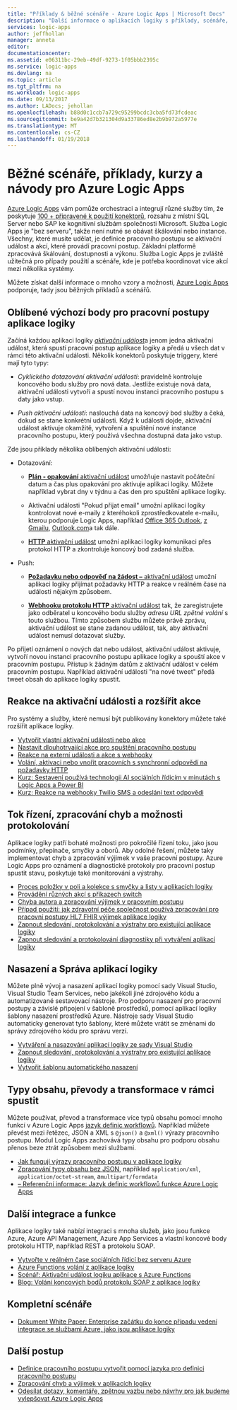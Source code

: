 ```yaml
---
title: "Příklady & běžné scénáře - Azure Logic Apps | Microsoft Docs"
description: "Další informace o aplikacích logiky s příklady, scénáře, kurzy a návody"
services: logic-apps
author: jeffhollan
manager: anneta
editor: 
documentationcenter: 
ms.assetid: e06311bc-29eb-49df-9273-1f05bbb2395c
ms.service: logic-apps
ms.devlang: na
ms.topic: article
ms.tgt_pltfrm: na
ms.workload: logic-apps
ms.date: 09/13/2017
ms.author: LADocs; jehollan
ms.openlocfilehash: b88d0c1ccb7a729c95299bcdc3cba5fd73fcdeac
ms.sourcegitcommit: be9a42d7b321304d9a33786ed8e2b9b972a5977e
ms.translationtype: MT
ms.contentlocale: cs-CZ
ms.lasthandoff: 01/19/2018
---
```

# <a name="common-scenarios-examples-tutorials-and-walkthroughs-for-azure-logic-apps"></a>Běžné scénáře, příklady, kurzy a návody pro Azure Logic Apps

[Azure Logic Apps](../logic-apps/logic-apps-overview.md) vám pomůže orchestraci a integrují různé služby tím, že poskytuje [100 + připravené k použití konektorů](../connectors/apis-list.md), rozsahu z místní SQL Server nebo SAP ke kognitivní službám společnosti Microsoft. Služba Logic Apps je "bez serveru", takže není nutné se obávat škálování nebo instance. Všechny, které musíte udělat, je definice pracovního postupu se aktivační událost a akcí, které provádí pracovní postup. Základní platformě zpracovává škálování, dostupnosti a výkonu. Služba Logic Apps je zvláště užitečná pro případy použití a scénáře, kde je potřeba koordinovat více akcí mezi několika systémy.

Můžete získat další informace o mnoho vzory a možnosti, [Azure Logic Apps](../logic-apps/logic-apps-overview.md) podporuje, tady jsou běžných příkladů a scénářů.

## <a name="popular-starting-points-for-logic-app-workflows"></a>Oblíbené výchozí body pro pracovní postupy aplikace logiky

Začíná každou aplikaci logiky [ *aktivační událost*](../logic-apps/logic-apps-overview.md#logic-app-concepts)a jenom jedna aktivační událost, která spustí pracovní postup aplikace logiky a předá u všech dat v rámci této aktivační události. Několik konektorů poskytuje triggery, které mají tyto typy:

* *Cyklického dotazování aktivační události*: pravidelně kontroluje koncového bodu služby pro nová data. Jestliže existuje nová data, aktivační události vytvoří a spustí novou instanci pracovního postupu s daty jako vstup.

* *Push aktivační události*: naslouchá data na koncový bod služby a čeká, dokud se stane konkrétní události. Když k události dojde, aktivační událost aktivuje okamžitě, vytvoření a spuštění nové instance pracovního postupu, který používá všechna dostupná data jako vstup.

Zde jsou příklady několika oblíbených aktivační události:

* Dotazování: 

  * [**Plán - opakování** aktivační událost](../connectors/connectors-native-recurrence.md) umožňuje nastavit počáteční datum a čas plus opakování pro aktivuje aplikaci logiky. 
  Můžete například vybrat dny v týdnu a čas den pro spuštění aplikace logiky.

  * Aktivační události "Pokud přijat email" umožní aplikaci logiky kontrolovat nové e-maily z kteréhokoli zprostředkovatele e-mailu, kterou podporuje Logic Apps, například [Office 365 Outlook](../connectors/connectors-create-api-office365-outlook.md), [z Gmailu](https://docs.microsoft.com/connectors/gmail/), [ Outlook.com](https://docs.microsoft.com/connectors/outlook/)a tak dále.

  * [ **HTTP** aktivační událost](../connectors/connectors-native-http.md) umožní aplikaci logiky komunikaci přes protokol HTTP a zkontroluje koncový bod zadaná služba.
  
* Push:

  * [ **Požadavku nebo odpověď na žádost –** aktivační událost](../connectors/connectors-native-reqres.md) umožní aplikaci logiky přijímat požadavky HTTP a reakce v reálném čase na události nějakým způsobem.

  * [ **Webhooku protokolu HTTP** aktivační událost](../connectors/connectors-native-webhook.md) tak, že zaregistrujete jako odběratel u koncového bodu služby *adresu URL zpětné volání* s touto službou. 
  Tímto způsobem službu můžete právě zprávu, aktivační událost se stane zadanou událost, tak, aby aktivační událost nemusí dotazovat služby.

Po přijetí oznámení o nových dat nebo událost, aktivační událost aktivuje, vytvoří novou instanci pracovního postupu aplikace logiky a spouští akce v pracovním postupu. Přístup k žádným datům z aktivační událost v celém pracovním postupu. Například aktivační události "na nové tweet" předá tweet obsah do aplikace logiky spustit. 

## <a name="respond-to-triggers-and-extend-actions"></a>Reakce na aktivační události a rozšířit akce

Pro systémy a služby, které nemusí být publikovány konektory můžete také rozšířit aplikace logiky.

* [Vytvořit vlastní aktivační události nebo akce](../logic-apps/logic-apps-create-api-app.md)
* [Nastavit dlouhotrvající akce pro spuštění pracovního postupu](../logic-apps/logic-apps-create-api-app.md)
* [Reakce na externí události a akce s webhooky](../logic-apps/logic-apps-create-api-app.md)
* [Volání, aktivaci nebo vnořit pracovních s synchronní odpovědí na požadavky HTTP](../logic-apps/logic-apps-http-endpoint.md)
* [Kurz: Sestavení používá technologii AI sociálních řídicím v minutách s Logic Apps a Power BI](http://aka.ms/logicappsdemo)
* [Kurz: Reakce na webhooky Twilio SMS a odeslání text odpovědi](https://channel9.msdn.com/Blogs/Windows-Azure/Azure-Logic-Apps-Walkthrough-Webhook-Functions-and-an-SMS-Bot)

## <a name="control-flow-error-handling-and-logging-capabilities"></a>Tok řízení, zpracování chyb a možnosti protokolování

Aplikace logiky patří bohaté možnosti pro pokročilé řízení toku, jako jsou podmínky, přepínače, smyčky a oborů. Aby odolné řešení, můžete taky implementovat chyb a zpracování výjimek v vaše pracovní postupy. Azure Logic Apps pro oznámení a diagnostické protokoly pro pracovní postup spustit stavu, poskytuje také monitorování a výstrahy.

* [Proces položky v poli a kolekce s smyčky a listy v aplikacích logiky](../logic-apps/logic-apps-loops-and-scopes.md)
* [Provádění různých akcí s příkazech switch](../logic-apps/logic-apps-switch-case.md)
* [Chyba autora a zpracování výjimek v pracovním postupu](../logic-apps/logic-apps-exception-handling.md)
* [Případ použití: jak zdravotní péče společnost používá zpracování pro pracovní postupy HL7 FHIR výjimek aplikace logiky](../logic-apps/logic-apps-scenario-error-and-exception-handling.md)
* [Zapnout sledování, protokolování a výstrahy pro existující aplikace logiky](../logic-apps/logic-apps-monitor-your-logic-apps.md)
* [Zapnout sledování a protokolování diagnostiky při vytváření aplikací logiky](../logic-apps/logic-apps-monitor-your-logic-apps-oms.md)

## <a name="deploy-and-manage-logic-apps"></a>Nasazení a Správa aplikací logiky

Můžete plně vývoj a nasazení aplikací logiky pomocí sady Visual Studio, Visual Studio Team Services, nebo jakékoli jiné zdrojového kódu a automatizované sestavovací nástroje. Pro podporu nasazení pro pracovní postupy a závislé připojení v šabloně prostředků, pomocí aplikací logiky šablony nasazení prostředků Azure. Nástroje sady Visual Studio automaticky generovat tyto šablony, které můžete vrátit se změnami do správy zdrojového kódu pro správu verzí.

* [Vytváření a nasazování aplikací logiky ze sady Visual Studio](../logic-apps/logic-apps-deploy-from-vs.md)
* [Zapnout sledování, protokolování a výstrahy pro existující aplikace logiky](../logic-apps/logic-apps-monitor-your-logic-apps.md)
* [Vytvořit šablonu automatického nasazení](../logic-apps/logic-apps-create-deploy-template.md)

## <a name="content-types-conversions-and-transformations-within-a-run"></a>Typy obsahu, převody a transformace v rámci spustit

Můžete používat, převod a transformace více typů obsahu pomocí mnoho funkcí v Azure Logic Apps [jazyk definic workflowů](http://aka.ms/logicappsdocs). Například můžete převést mezi řetězec, JSON a XML s `@json()` a `@xml()` výrazy pracovního postupu. Modul Logic Apps zachovává typy obsahu pro podporu obsahu přenos beze ztrát způsobem mezi službami.

* [Jak fungují výrazy pracovního postupu v aplikace logiky](../logic-apps/logic-apps-author-definitions.md)
* [Zpracování typy obsahu bez JSON](../logic-apps/logic-apps-content-type.md), například `application/xml`, `application/octet-stream`, a`multipart/formdata`
* [– Referenční informace: Jazyk definic workflowů funkce Azure Logic Apps](http://aka.ms/logicappsdocs)

## <a name="other-integrations-and-capabilities"></a>Další integrace a funkce

Aplikace logiky také nabízí integraci s mnoha služeb, jako jsou funkce Azure, Azure API Management, Azure App Services a vlastní koncové body protokolu HTTP, například REST a protokolu SOAP.

* [Vytvořte v reálném čase sociálních řídicí bez serveru Azure](../logic-apps/logic-apps-scenario-social-serverless.md)
* [Azure Functions volání z aplikace logiky](../logic-apps/logic-apps-azure-functions.md)
* [Scénář: Aktivační událost logiku aplikace s Azure Functions](../logic-apps/logic-apps-scenario-function-sb-trigger.md)
* [Blog: Volání koncových bodů protokolu SOAP z aplikace logiky](https://blogs.msdn.microsoft.com/logicapps/2016/04/07/using-soap-services-with-logic-apps/)

## <a name="end-to-end-scenarios"></a>Kompletní scénáře

* [Dokument White Paper: Enterprise začátku do konce případu vedení integrace se službami Azure, jako jsou aplikace logiky](https://aka.ms/enterprise-integration-e2e-case-management-utilities-logic-apps)

## <a name="next-steps"></a>Další postup

* [Definice pracovního postupu vytvořit pomocí jazyka pro definici pracovního postupu](../logic-apps/logic-apps-author-definitions.md)
* [Zpracování chyb a výjimek v aplikacích logiky](../logic-apps/logic-apps-exception-handling.md)
* [Odesílat dotazy, komentáře, zpětnou vazbu nebo návrhy pro jak budeme vylepšovat Azure Logic Apps](https://feedback.azure.com/forums/287593-logic-apps)